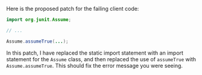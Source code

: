 Here is the proposed patch for the failing client code:

```java
import org.junit.Assume;

// ...

Assume.assumeTrue(...);
```

In this patch, I have replaced the static import statement with an import statement for the `Assume` class, and then replaced the use of `assumeTrue` with `Assume.assumeTrue`. This should fix the error message you were seeing.